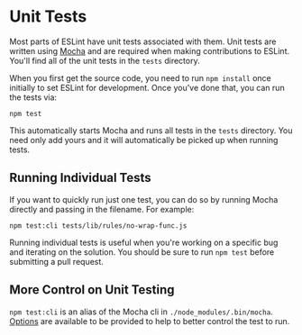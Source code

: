 # Unit Tests

Most parts of ESLint have unit tests associated with them. Unit tests are written using [Mocha](https://mochajs.org/) and are required when making contributions to ESLint. You'll find all of the unit tests in the `tests` directory.

When you first get the source code, you need to run `npm install` once initially to set ESLint for development. Once you've done that, you can run the tests via:

    npm test

This automatically starts Mocha and runs all tests in the `tests` directory. You need only add yours and it will automatically be picked up when running tests.

## Running Individual Tests

If you want to quickly run just one test, you can do so by running Mocha directly and passing in the filename. For example:

    npm test:cli tests/lib/rules/no-wrap-func.js

Running individual tests is useful when you're working on a specific bug and iterating on the solution. You should be sure to run `npm test` before submitting a pull request.

## More Control on Unit Testing

`npm test:cli` is an alias of the Mocha cli in `./node_modules/.bin/mocha`. [Options](https://mochajs.org/#command-line-usage) are available to be provided to help to better control the test to run.
